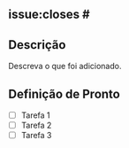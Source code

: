 issue:closes #
---

## Descrição

Descreva o que foi adicionado.

## Definição de Pronto

- [ ] Tarefa 1
- [ ] Tarefa 2
- [ ] Tarefa 3